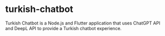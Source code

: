# turkish-chatbot
Turkish Chatbot is a Node.js and Flutter application that uses ChatGPT API and DeepL API to provide a Turkish chatbot experience.
